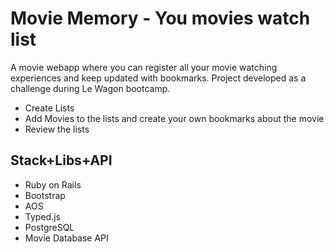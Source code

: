 # Movie Memory - You movies watch list

A movie webapp where you can register all your movie watching experiences and
keep updated with bookmarks.
Project developed as a challenge during Le Wagon bootcamp.

- Create Lists
- Add Movies to the lists and create your own bookmarks about the movie
- Review the lists

## Stack+Libs+API

- Ruby on Rails
- Bootstrap
- AOS
- Typed.js
- PostgreSQL
- Movie Database API
